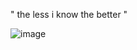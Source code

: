 "  the  less  i  know  the  better  "

![image](https://github.com/user-attachments/assets/1522c328-fd0b-477a-9e12-a7713739e107)


